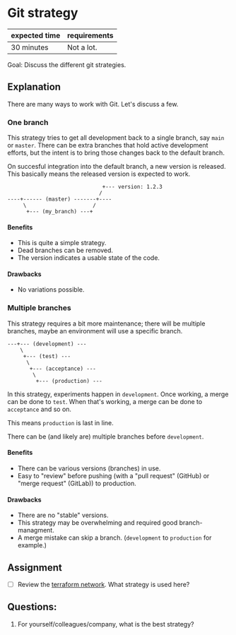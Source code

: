# Git strategy

| expected time | requirements |
|---------------|--------------|
| 30 minutes    | Not a lot.   |

Goal: Discuss the different git strategies.

## Explanation

There are many ways to work with Git. Let's discuss a few.

### One branch

This strategy tries to get all development back to a single branch, say `main` or `master`. There can be extra branches that hold active development efforts, but the intent is to bring those changes back to the default branch.

On succesful integration into the default branch, a new version is released. This basically means the released version is expected to work.

```text
                              +--- version: 1.2.3
                             /
----+------ (master) -------+----
     \                     /
      +--- (my_branch) ---+
```

#### Benefits

- This is quite a simple strategy.
- Dead branches can be removed.
- The version indicates a usable state of the code.

#### Drawbacks

- No variations possible.

### Multiple branches

This strategy requires a bit more maintenance; there will be multiple branches, maybe an environment will use a specific branch.

```text
---+--- (development) ---
    \
     +--- (test) ---
      \
       +--- (acceptance) ---
        \
         +--- (production) ---
```

In this strategy, experiments happen in `development`. Once working, a merge can be done to `test`. When that's working, a merge can be done to `acceptance` and so on.

This means `production` is last in line.

There can be (and likely are) multiple branches before `development`.

#### Benefits

- There can be various versions (branches) in use.
- Easy to "review" before pushing (with a "pull request" (GitHub) or "merge request" (GitLab)) to production.

#### Drawbacks

- There are no "stable" versions.
- This strategy may be overwhelming and required good branch-managment.
- A merge mistake can skip a branch. (`development` to `production` for example.)

## Assignment

- [ ] Review the [terraform network](https://github.com/hashicorp/terraform/network). What strategy is used here?

## Questions:

1. For yourself/colleagues/company, what is the best strategy?

